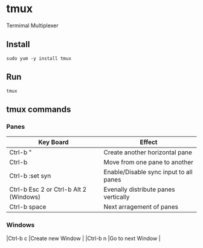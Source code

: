 # tmux

Termimal Multiplexer

## Install

```sudo yum -y install tmux```

## Run

```tmux```

## tmux commands


### Panes

|Key Board         |Effect                        |
|------------------|------------------------------|
|Ctrl-b "          |Create another horizontal pane|
|Ctrl-b <arrow key>|Move from one pane to another |
|Ctrl-b :set syn   |Enable/Disable sync input to all panes|
|Ctrl-b Esc 2 or Ctrl-b Alt 2 (Windows)     |Evenally distribute panes vertically  |
|Ctrl-b space      |Next arragement of panes     |

### Windows
|Ctrl-b c          |Create new Window             |
|Ctrl-b n          |Go to next Window             |

